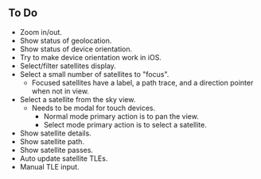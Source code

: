 ## To Do

- Zoom in/out.
- Show status of geolocation.
- Show status of device orientation.
- Try to make device orientation work in iOS.
- Select/filter satellites display.
- Select a small number of satellites to "focus".
  - Focused satellites have a label, a path trace, and a direction pointer when not in view.
- Select a satellite from the sky view.
  - Needs to be modal for touch devices.
    - Normal mode primary action is to pan the view.
    - Select mode primary action is to select a satellite.
- Show satellite details.
- Show satellite path.
- Show satellite passes.
- Auto update satellite TLEs.
- Manual TLE input.
